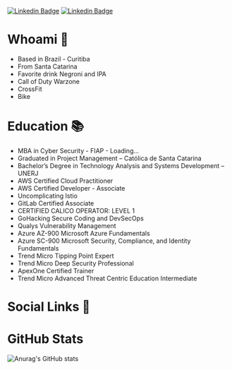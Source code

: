 [![Linkedin Badge](https://img.shields.io/badge/-LinkedIn-blue?style=flat-square&logo=Linkedin&logoColor=white&link=https://www.linkedin.com/in/talescasagrande/)]( https://www.linkedin.com/in/talescasagrande/) [![Linkedin Badge](https://img.shields.io/badge/-LinkedIn-blue?style=flat-square&logo=Linkedin&logoColor=white&link=https://www.linkedin.com/in/talescasagrande/)]( https://www.linkedin.com/in/talescasagrande/) 

# Whoami 📃

  * Based in Brazil - Curitiba
  * From Santa Catarina
  * Favorite drink Negroni and IPA
  * Call of Duty Warzone
  * CrossFit
  * Bike

# Education 📚 

  * MBA in Cyber Security - FIAP - Loading...
  * Graduated in Project Management – Católica de Santa Catarina
  * Bachelor’s Degree in Technology Analysis and Systems Development – UNERJ
  * AWS Certified Cloud Practitioner
  * AWS Certified Developer - Associate
  * Uncomplicating Istio
  * GitLab Certified Associate
  * CERTIFIED CALICO OPERATOR: LEVEL 1
  * GoHacking Secure Coding and DevSecOps
  * Qualys Vulnerability Management
  * Azure AZ-900 Microsoft Azure Fundamentals
  * Azure SC-900 Microsoft Security, Compliance, and Identity Fundamentals
  * Trend Micro Tipping Point Expert
  * Trend Micro Deep Security Professional
  * ApexOne Certified Trainer
  * Trend Micro Advanced Threat Centric Education Intermediate

# Social Links 📱 


# GitHub Stats
![Anurag's GitHub stats](https://github-readme-stats.vercel.app/api/?username=100HnoMeuNome&show_icons=true&title_color=fff&icon_color=79ff97&text_color=9f9f9f&bg_color=151515&ayout=compact)




